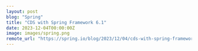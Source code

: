 ```yaml
---
layout: post
blog: "Spring"
title: "CDS with Spring Framework 6.1"
date: 2023-12-04T00:00:00Z
image: images/spring.png
remote_url: "https://spring.io/blog/2023/12/04/cds-with-spring-framework-6-1"
---
```

